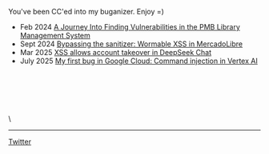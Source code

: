 You've been CC'ed into my buganizer. Enjoy =)

- Feb 2024 [A Journey Into Finding Vulnerabilities in the PMB Library Management System](https://buganizer.cc/pmb)
- Sept 2024 [Bypassing the sanitizer: Wormable XSS in MercadoLibre](https://buganizer.cc/chatxss)
- Mar 2025 [XSS allows account takeover in DeepSeek Chat](https://buganizer.cc/deepseek_xss)
- July 2025 [My first bug in Google Cloud: Command injection in Vertex AI](https://buganizer.cc/bug_vertex_ai)

\
\
\
\
\
\

---

[Twitter](https://x.com/valent1nee)

